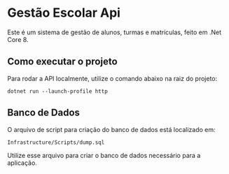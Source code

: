 # Gestão Escolar Api

Este é um sistema de gestão de alunos, turmas e matrículas, feito em .Net Core 8.
## Como executar o projeto

Para rodar a API localmente, utilize o comando abaixo na raiz do projeto:

```
dotnet run --launch-profile http
```

## Banco de Dados

O arquivo de script para criação do banco de dados está localizado em:

```
Infrastructure/Scripts/dump.sql
```

Utilize esse arquivo para criar o banco de dados necessário para a aplicação.

